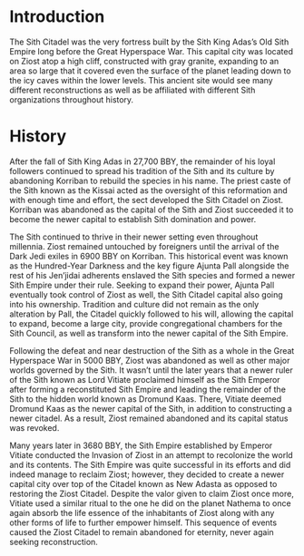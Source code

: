 # Introduction

The Sith Citadel was the very fortress built by the Sith King Adas’s Old Sith Empire long before the Great Hyperspace War.
This capital city was located on Ziost atop a high cliff, constructed with gray granite, expanding to an area so large that it covered even the surface of the planet leading down to the icy caves within the lower levels.
This ancient site would see many different reconstructions as well as be affiliated with different Sith organizations throughout history.

# History

After the fall of Sith King Adas in 27,700 BBY, the remainder of his loyal followers continued to spread his tradition of the Sith and its culture by abandoning Korriban to rebuild the species in his name.
The priest caste of the Sith known as the Kissai acted as the oversight of this reformation and with enough time and effort, the sect developed the Sith Citadel on Ziost.
Korriban was abandoned as the capital of the Sith and Ziost succeeded it to become the newer capital to establish Sith domination and power.

The Sith continued to thrive in their newer setting even throughout millennia.
Ziost remained untouched by foreigners until the arrival of the Dark Jedi exiles in 6900 BBY on Korriban.
This historical event was known as the Hundred-Year Darkness and the key figure Ajunta Pall alongside the rest of his Jen’jidai adherents enslaved the Sith species and formed a newer Sith Empire under their rule.
Seeking to expand their power, Ajunta Pall eventually took control of Ziost as well, the Sith Citadel capital also going into his ownership.
Tradition and culture did not remain as the only alteration by Pall, the Citadel quickly followed to his will, allowing the capital to expand, become a large city, provide congregational chambers for the Sith Council, as well as transform into the newer capital of the Sith Empire.

Following the defeat and near destruction of the Sith as a whole in the Great Hyperspace War in 5000 BBY, Ziost was abandoned as well as other major worlds governed by the Sith.
It wasn’t until the later years that a newer ruler of the Sith known as Lord Vitiate proclaimed himself as the Sith Emperor after forming a reconstituted Sith Empire and leading the remainder of the Sith to the hidden world known as Dromund Kaas.
There, Vitiate deemed Dromund Kaas as the newer capital of the Sith, in addition to constructing a newer citadel.
As a result, Ziost remained abandoned and its capital status was revoked.

Many years later in 3680 BBY, the Sith Empire established by Emperor Vitiate conducted the Invasion of Ziost in an attempt to recolonize the world and its contents.
The Sith Empire was quite successful in its efforts and did indeed manage to reclaim Ziost; however, they decided to create a newer capital city over top of the Citadel known as New Adasta as opposed to restoring the Ziost Citadel.
Despite the valor given to claim Ziost once more, Vitiate used a similar ritual to the one he did on the planet Nathema to once again absorb the life essence of the inhabitants of Ziost along with any other forms of life to further empower himself.
This sequence of events caused the Ziost Citadel to remain abandoned for eternity, never again seeking reconstruction.
